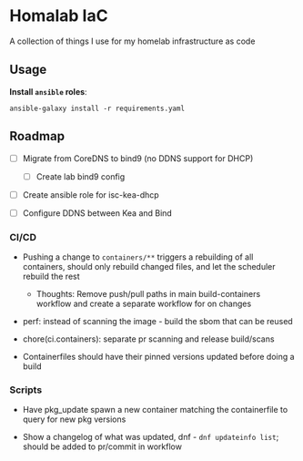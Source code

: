 # Homalab IaC

A collection of things I use for my homelab infrastructure as code

## Usage

**Install `ansible` roles**:

`ansible-galaxy install -r requirements.yaml`

## Roadmap

- [ ] Migrate from CoreDNS to bind9 (no DDNS support for DHCP)

  - [ ] Create lab bind9 config

- [ ] Create ansible role for isc-kea-dhcp

- [ ] Configure DDNS between Kea and Bind

### CI/CD

- Pushing a change to `containers/**` triggers a rebuilding of all containers,
  should only rebuild changed files, and let the scheduler rebuild the rest

  - Thoughts: Remove push/pull paths in main build-containers workflow and
    create a separate workflow for on changes

- perf: instead of scanning the image - build the sbom that can be reused

- chore(ci.containers): separate pr scanning and release build/scans

- Containerfiles should have their pinned versions updated before doing a build

### Scripts

- Have pkg_update spawn a new container matching the containerfile to query for
  new pkg versions

- Show a changelog of what was updated, dnf - `dnf updateinfo list`; should be
  added to pr/commit in workflow
